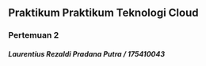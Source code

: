 ## Praktikum Praktikum Teknologi Cloud

### Pertemuan 2

##### Laurentius Rezaldi Pradana Putra / 175410043 